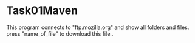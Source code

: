 # Task01Maven
This program connects to "ftp.mozilla.org" and show all folders and files.
press "name_of_file" to download this file..

